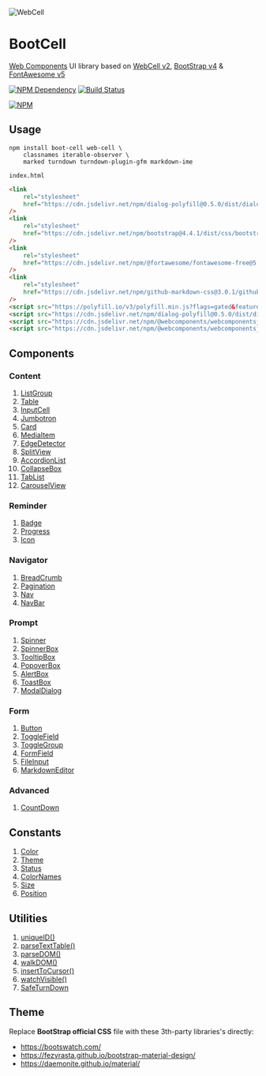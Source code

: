 ![WebCell](https://web-cell.dev/WebCell-0.f1ffd28b.png)

# BootCell

[Web Components][1] UI library based on [WebCell v2][2], [BootStrap v4][3] & [FontAwesome v5][4]

[![NPM Dependency](https://david-dm.org/EasyWebApp/BootCell.svg)][5]
[![Build Status](https://travis-ci.com/EasyWebApp/BootCell.svg?branch=master)][6]

[![NPM](https://nodei.co/npm/boot-cell.png?downloads=true&downloadRank=true&stars=true)][7]

## Usage

```shell
npm install boot-cell web-cell \
    classnames iterable-observer \
    marked turndown turndown-plugin-gfm markdown-ime
```

`index.html`

```html
<link
    rel="stylesheet"
    href="https://cdn.jsdelivr.net/npm/dialog-polyfill@0.5.0/dist/dialog-polyfill.css"
/>
<link
    rel="stylesheet"
    href="https://cdn.jsdelivr.net/npm/bootstrap@4.4.1/dist/css/bootstrap.min.css"
/>
<link
    rel="stylesheet"
    href="https://cdn.jsdelivr.net/npm/@fortawesome/fontawesome-free@5.12.1/css/all.min.css"
/>
<link
    rel="stylesheet"
    href="https://cdn.jsdelivr.net/npm/github-markdown-css@3.0.1/github-markdown.min.css"
/>
<script src="https://polyfill.io/v3/polyfill.min.js?flags=gated&features=Object.fromEntries%2CArray.prototype.flat%2CIntersectionObserver%2CIntersectionObserverEntry"></script>
<script src="https://cdn.jsdelivr.net/npm/dialog-polyfill@0.5.0/dist/dialog-polyfill.js"></script>
<script src="https://cdn.jsdelivr.net/npm/@webcomponents/webcomponentsjs@2.4.2/custom-elements-es5-adapter.js"></script>
<script src="https://cdn.jsdelivr.net/npm/@webcomponents/webcomponentsjs@2.4.2/webcomponents-bundle.js"></script>
```

## Components

### Content

1. [ListGroup](https://web-cell.dev/BootCell/interfaces/listgroupprops.html)
2. [Table](https://web-cell.dev/BootCell/interfaces/tableprops.html)
3. [InputCell](https://web-cell.dev/BootCell/globals.html#inputcellprops)
4. [Jumbotron](https://web-cell.dev/BootCell/interfaces/jumbotronprops.html)
5. [Card](https://web-cell.dev/BootCell/interfaces/cardprops.html)
6. [MediaItem](https://web-cell.dev/BootCell/interfaces/mediaitemprops.html)
7. [EdgeDetector](https://web-cell.dev/BootCell/classes/edgedetector.html)
8. [SplitView](https://web-cell.dev/BootCell/classes/splitview.html)
9. [AccordionList](https://web-cell.dev/BootCell/interfaces/accordionprops.html)
10. [CollapseBox](https://web-cell.dev/BootCell/interfaces/collapseprops.html)
11. [TabList](https://web-cell.dev/BootCell/interfaces/tablistprops.html)
12. [CarouselView](https://web-cell.dev/BootCell/interfaces/carouselprops.html)

### Reminder

1. [Badge](https://web-cell.dev/BootCell/interfaces/badgeprops.html)
2. [Progress](https://web-cell.dev/BootCell/interfaces/progressprops.html)
3. [Icon](https://web-cell.dev/BootCell/interfaces/iconprops.html)

### Navigator

1. [BreadCrumb](https://web-cell.dev/BootCell/interfaces/breadcrumbprops.html)
2. [Pagination](https://web-cell.dev/BootCell/interfaces/paginationprops.html)
3. [Nav](https://web-cell.dev/BootCell/interfaces/navprops.html)
4. [NavBar](https://web-cell.dev/BootCell/interfaces/navbarprops.html)

### Prompt

1. [Spinner](https://web-cell.dev/BootCell/interfaces/spinnerprops.html)
2. [SpinnerBox](https://web-cell.dev/BootCell/interfaces/spinnerboxprops.html)
3. [TooltipBox](https://web-cell.dev/BootCell/interfaces/tooltipprops.html)
4. [PopoverBox](https://web-cell.dev/BootCell/interfaces/popoverprops.html)
5. [AlertBox](https://web-cell.dev/BootCell/interfaces/alertprops.html)
6. [ToastBox](https://web-cell.dev/BootCell/interfaces/toastprops.html)
7. [ModalDialog](https://web-cell.dev/BootCell/interfaces/modaldialogprops.html)

### Form

1. [Button](https://web-cell.dev/BootCell/interfaces/buttonprops.html)
2. [ToggleField](https://web-cell.dev/BootCell/interfaces/togglefieldprops.html)
3. [ToggleGroup](https://web-cell.dev/BootCell/interfaces/togglegroupprops.html)
4. [FormField](https://web-cell.dev/BootCell/interfaces/fieldprops.html)
5. [FileInput](https://web-cell.dev/BootCell/interfaces/fileinputprops.html)
6. [MarkdownEditor](https://web-cell.dev/BootCell/interfaces/markdowneditorprops.html)

### Advanced

1. [CountDown](https://web-cell.dev/BootCell/interfaces/countdownprops.html)

## Constants

1. [Color](https://web-cell.dev/BootCell/enums/color.html)
2. [Theme](https://web-cell.dev/BootCell/enums/theme.html)
3. [Status](https://web-cell.dev/BootCell/enums/status.html)
4. [ColorNames](https://web-cell.dev/BootCell/globals.html#colornames)
5. [Size](https://web-cell.dev/BootCell/enums/size.html)
6. [Position](https://web-cell.dev/BootCell/enums/position.html)

## Utilities

1. [uniqueID()](https://web-cell.dev/BootCell/globals.html#uniqueid)
2. [parseTextTable()](https://web-cell.dev/BootCell/globals.html#parsetexttable)
3. [parseDOM()](https://web-cell.dev/BootCell/globals.html#parsedom)
4. [walkDOM()](https://web-cell.dev/BootCell/globals.html#walkdom)
5. [insertToCursor()](https://web-cell.dev/BootCell/globals.html#inserttocursor)
6. [watchVisible()](https://web-cell.dev/BootCell/globals.html#watchvisible)
7. [SafeTurnDown](https://web-cell.dev/BootCell/classes/safeturndown.html)

## Theme

Replace **BootStrap official CSS** file with these 3th-party libraries's directly:

-   https://bootswatch.com/
-   https://fezvrasta.github.io/bootstrap-material-design/
-   https://daemonite.github.io/material/

[1]: https://www.webcomponents.org/
[2]: https://web-cell.dev/
[3]: https://getbootstrap.com/
[4]: https://fontawesome.com/
[5]: https://david-dm.org/EasyWebApp/BootCell
[6]: https://travis-ci.com/EasyWebApp/BootCell
[7]: https://nodei.co/npm/boot-cell/
